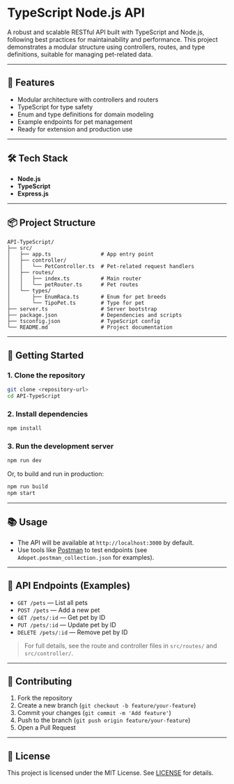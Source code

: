 # TypeScript Node.js API

A robust and scalable RESTful API built with TypeScript and Node.js, following best practices for maintainability and performance. This project demonstrates a modular structure using controllers, routes, and type definitions, suitable for managing pet-related data.

---

## 🚀 Features

- Modular architecture with controllers and routers
- TypeScript for type safety
- Enum and type definitions for domain modeling
- Example endpoints for pet management
- Ready for extension and production use

---

## 🛠 Tech Stack

- **Node.js**
- **TypeScript**
- **Express.js**

---

## 📦 Project Structure

```
API-TypeScript/
├── src/
│   ├── app.ts                # App entry point
│   ├── controller/
│   │   └── PetController.ts  # Pet-related request handlers
│   ├── routes/
│   │   ├── index.ts          # Main router
│   │   └── petRouter.ts      # Pet routes
│   └── types/
│       ├── EnumRaca.ts       # Enum for pet breeds
│       └── TipoPet.ts        # Type for pet
├── server.ts                 # Server bootstrap
├── package.json              # Dependencies and scripts
├── tsconfig.json             # TypeScript config
└── README.md                 # Project documentation
```

---

## 🏁 Getting Started

### 1. Clone the repository

```bash
git clone <repository-url>
cd API-TypeScript
```

### 2. Install dependencies

```bash
npm install
```

### 3. Run the development server

```bash
npm run dev
```

Or, to build and run in production:

```bash
npm run build
npm start
```

---

## 📚 Usage

- The API will be available at `http://localhost:3000` by default.
- Use tools like [Postman](https://www.postman.com/) to test endpoints (see `Adopet.postman_collection.json` for examples).

---

## 📖 API Endpoints (Examples)

- `GET /pets` — List all pets
- `POST /pets` — Add a new pet
- `GET /pets/:id` — Get pet by ID
- `PUT /pets/:id` — Update pet by ID
- `DELETE /pets/:id` — Remove pet by ID

> For full details, see the route and controller files in `src/routes/` and `src/controller/`.

---

## 🤝 Contributing

1. Fork the repository
2. Create a new branch (`git checkout -b feature/your-feature`)
3. Commit your changes (`git commit -m 'Add feature'`)
4. Push to the branch (`git push origin feature/your-feature`)
5. Open a Pull Request

---

## 📄 License

This project is licensed under the MIT License. See [LICENSE](LICENSE) for details.
